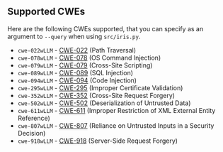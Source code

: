 ## Supported CWEs
Here are the following CWEs supported, that you can specify as an argument to `--query` when using `src/iris.py`. 

- `cwe-022wLLM` - [CWE-022](https://cwe.mitre.org/data/definitions/22.html) (Path Traversal)
- `cwe-078wLLM` - [CWE-078](https://cwe.mitre.org/data/definitions/78.html) (OS Command Injection)
- `cwe-079wLLM` - [CWE-079](https://cwe.mitre.org/data/definitions/79.html) (Cross-Site Scripting)
- `cwe-089wLLM` - [CWE-089](https://cwe.mitre.org/data/definitions/89.html) (SQL Injection)
- `cwe-094wLLM` - [CWE-094](https://cwe.mitre.org/data/definitions/94.html) (Code Injection)
- `cwe-295wLLM` - [CWE-295](https://cwe.mitre.org/data/definitions/295.html) (Improper Certificate Validation)
- `cwe-352wLLM` - [CWE-352](https://cwe.mitre.org/data/definitions/352.html) (Cross-Site Request Forgery)
- `cwe-502wLLM` - [CWE-502](https://cwe.mitre.org/data/definitions/502.html) (Deserialization of Untrusted Data)
- `cwe-611wLLM` - [CWE-611](https://cwe.mitre.org/data/definitions/611.html) (Improper Restriction of XML External Entity Reference)
- `cwe-807wLLM` - [CWE-807](https://cwe.mitre.org/data/definitions/807.html) (Reliance on Untrusted Inputs in a Security Decision)
- `cwe-918wLLM` - [CWE-918](https://cwe.mitre.org/data/definitions/918.html) (Server-Side Request Forgery)
